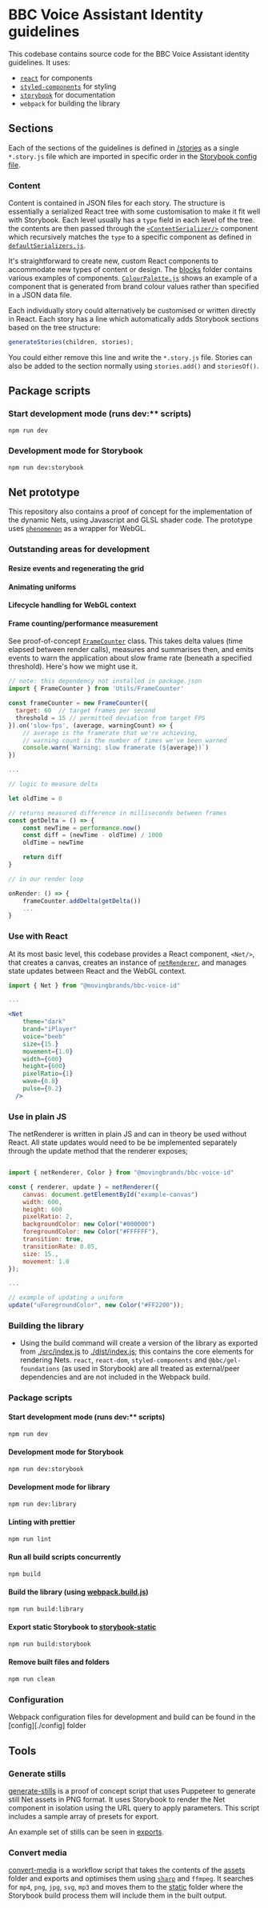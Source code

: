 # BBC Voice Assistant Identity guidelines

This codebase contains source code for the BBC Voice Assistant identity guidelines. It uses:

- [`react`](https://github.com/facebook/react) for components
- [`styled-components`](https://github.com/styled-components/styled-components) for styling
- [`storybook`](https://storybook.js.org/) for documentation
- `webpack` for building the library

## Sections

Each of the sections of the guidelines is defined in [/stories](./stories) as a single `*.story.js` file which are imported in specific order in the [Storybook config file](./.storybook/config.js).

### Content

Content is contained in JSON files for each story. The structure is essentially a serialized React tree with some customisation to make it fit well with Storybook. Each level usually has a `type` field in each level of the tree. the contents are then passed through the [`<ContentSerializer/>`](./.storybook/components/ContentSerializer.js) component which recursively matches the `type` to a specific component as defined in [`defaultSerializers.js`](./.storybook/components/defaultSerializers.js).

It's straightforward to create new, custom React components to accommodate new types of content or design. The [blocks](./.storybook/components/blocks/) folder contains various examples of components. [`ColourPalette.js`](./.storybook/components/blocks/ColourPalette.js) shows an example of a component that is generated from brand colour values rather than specified in a JSON data file.

Each individually story could alternatively be customised or written directly in React. Each story has a line which automatically adds Storybook sections based on the tree structure:

```js
generateStories(children, stories);
```

You could either remove this line and write the `*.story.js` file. Stories can also be added to the section normally using `stories.add()` and `storiesOf()`.

## Package scripts

### Start development mode (runs dev:\*\* scripts)

```bash
npm run dev
```

### Development mode for Storybook

```bash
npm run dev:storybook
```

## Net prototype

This repository also contains a proof of concept for the implementation of the dynamic Nets, using Javascript and GLSL shader code. The prototype uses [`phenomenon`](https://github.com/vaneenige/phenomenon) as a wrapper for WebGL.

### Outstanding areas for development

#### Resize events and regenerating the grid

#### Animating uniforms

#### Lifecycle handling for WebGL context

#### Frame counting/performance measurement

See proof-of-concept [`FrameCounter`](./src/utils/FrameCounter.js) class. This takes delta values (time elapsed between render calls), measures and summarises then, and emits events to warn the application about slow frame rate (beneath a specified threshold). Here's how we might use it.

```js
// note: this dependency not installed in package.json
import { FrameCounter } from 'Utils/FrameCounter'

const frameCounter = new FrameCounter({
  target: 60  // target frames per second
  threshold = 15 // permitted deviation from target FPS
}).on('slow-fps', (average, warningCount) => {
    // average is the framerate that we're achieving,
    // warning count is the number of times we've been warned
    console.warn(`Warning: slow framerate (${average})`)
})

...

// logic to measure delta

let oldTime = 0

// returns measured difference in milliseconds between frames
const getDelta = () => {
    const newTime = performance.now()
    const diff = (newTime - oldTime) / 1000
    oldTime = newTime

    return diff
}

// in our render loop

onRender: () => {
    frameCounter.addDelta(getDelta())
    ...
}

```

### Use with React

At its most basic level, this codebase provides a React component, `<Net/>`, that creates a canvas, creates an instance of [`netRenderer`](./src/webgl/netRenderer.js), and manages state updates between React and the WebGL context.

```jsx
import { Net } from "@movingbrands/bbc-voice-id"

...

<Net
    theme="dark"
    brand="iPlayer"
    voice="beeb"
    size={15.}
    movement={1.0}
    width={600}
    height={600}
    pixelRatio={1}
    wave={0.8}
    pulse={0.2}
  />

```

### Use in plain JS

The netRenderer is written in plain JS and can in theory be used without React. All state updates would need to be be implemented separately through the update method that the renderer exposes;

```js

import { netRenderer, Color } from "@movingbrands/bbc-voice-id"

const { renderer, update } = netRenderer({
	canvas: document.getElementById("example-canvas")
	width: 600,
	height: 600
	pixelRatio: 2,
	backgroundColor: new Color("#000000")
	foregroundColor: new Color("#FFFFFF"),
	transition: true,
	transitionRate: 0.05,
	size: 15.,
	movement: 1.0
});

...

// example of updating a uniform
update("uForegroundColor", new Color("#FF2200"));

```

### Building the library

- Using the build command will create a version of the library as exported from [./src/index.js](./src/index.js) to [./dist/index.js](./dist/index.js); this contains the core elements for rendering Nets. `react`, `react-dom`, `styled-components` and `@bbc/gel-foundations` (as used in Storybook) are all treated as external/peer dependencies and are not included in the Webpack build.

### Package scripts

#### Start development mode (runs dev:\*\* scripts)

```bash
npm run dev
```

#### Development mode for Storybook

```bash
npm run dev:storybook
```

#### Development mode for library

```bash
npm run dev:library
```

#### Linting with prettier

```bash
npm run lint
```

#### Run all build scripts concurrently

```bash
npm build
```

#### Build the library (using [webpack.build.js](./config/webpack.build.js))

```bash
npm run build:library
```

#### Export static Storybook to [storybook-static](./storybook-static)

```bash
npm run build:storybook
```

#### Remove built files and folders

```bash
npm run clean
```

### Configuration

Webpack configuration files for development and build can be found in the [config][./config] folder

## Tools

### Generate stills

[generate-stills](./tools/generate-stills/index.js) is a proof of concept script that uses Puppeteer to generate still Net assets in PNG format. It uses Storybook to render the Net component in isolation using the URL query to apply parameters. This script includes a sample array of presets for export.

An example set of stills can be seen in [exports](./exports).

### Convert media

[convert-media](./tools/convert-media/index.js) is a workflow script that takes the contents of the [assets](./assets) folder and exports and optimises them using [`sharp`](https://sharp.pixelplumbing.com/) and `ffmpeg`. It searches for `mp4`, `png`, `jpg`, `svg`, `mp3` and moves them to the [static](./static) folder where the Storybook build process them will include them in the built output.
